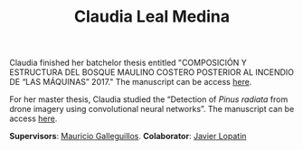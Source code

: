 ﻿---
# Display name
title: Claudia Leal Medina

# Full name (for SEO)
first_name: Claudia Verónica
last_name: Leal Medina

# Username (this should match the folder name)
authors:
  - Leal-Medina

# Is this the primary user of the site?
superuser: false

# Role/position
role: Alumini MSc Forests and Environment

# Organizations/Affiliations
organizations:
  - name: Universidad Austral de Chile
    url: ''

# Short bio (displayed in user profile at end of posts)
bio: My research interests include remote sensing forest and fires

interests:
  - Forest monitoring
  - Remote Sensing
  - Wildfire and climate change 

education:
  courses:
    - course: Magíster en Bosques y Medio Ambiente
      institution: Universidad Austral de Chile
      year: 2023
    - course: Ing. Recursos Naturales Renovables
      institution: Universidad de Chile
      year: 2020

    
# Social/Academic Networking
# For available icons, see: 
# For an email link, use "fas" icon pack, "envelope" icon, and a link in the
#   form "mailto:claudia.leal.med@gmail.com " or "#contact" for contact widget.
social:
  - icon: envelope
    icon_pack: fas
    link: 'mailto:claudia.leal.m@ug.uchile.cl'

# Link to a PDF of your resume/CV from the About widget.
# To enable, copy your resume/CV to `static/files/cv.pdf` and uncomment the lines below.
# - icon: cv
#   icon_pack: ai
#   link: files/cv.pdf

# Enter email to display Gravatar (if Gravatar enabled in Config)
email: ''

# Organizational groups that you belong to (for People widget)
#   Set this to `[]` or comment out if you are not using People widget.
user_groups:
  - Alumni
---


Claudia finished her batchelor thesis entitled "COMPOSICIÓN Y ESTRUCTURA DEL BOSQUE MAULINO COSTERO POSTERIOR AL INCENDIO DE “LAS MÁQUINAS” 2017." The manuscript can be access [here](https://drive.google.com/file/d/196bYC6WXv1WL3cHPgHUwPlhQzBQoezNV/view?usp=drive_link).

For her master thesis, Claudia studied the “Detection of _Pinus radiata_ from drone imagery using convolutional neural networks”. The manuscript can be access [here](https://drive.google.com/file/d/1gAnBA3jvTSWgYZjGdhWRtf_5-JEz-TF9/view?usp=drive_link).


**Supervisors**: [Mauricio Galleguillos](https://www.javierlopatin.com/author/mauricio-galleguillos/).
**Colaborator**: [Javier Lopatin](https://www.javierlopatin.com/author/javier-lopatin/)